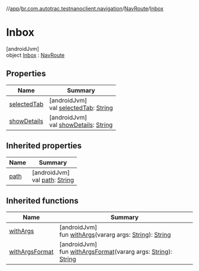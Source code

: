 //[app](../../../../index.md)/[br.com.autotrac.testnanoclient.navigation](../../index.md)/[NavRoute](../index.md)/[Inbox](index.md)

# Inbox

[androidJvm]\
object [Inbox](index.md) : [NavRoute](../index.md)

## Properties

| Name | Summary |
|---|---|
| [selectedTab](selected-tab.md) | [androidJvm]<br>val [selectedTab](selected-tab.md): [String](https://kotlinlang.org/api/latest/jvm/stdlib/kotlin/-string/index.html) |
| [showDetails](show-details.md) | [androidJvm]<br>val [showDetails](show-details.md): [String](https://kotlinlang.org/api/latest/jvm/stdlib/kotlin/-string/index.html) |

## Inherited properties

| Name | Summary |
|---|---|
| [path](../path.md) | [androidJvm]<br>val [path](../path.md): [String](https://kotlinlang.org/api/latest/jvm/stdlib/kotlin/-string/index.html) |

## Inherited functions

| Name | Summary |
|---|---|
| [withArgs](../with-args.md) | [androidJvm]<br>fun [withArgs](../with-args.md)(vararg args: [String](https://kotlinlang.org/api/latest/jvm/stdlib/kotlin/-string/index.html)): [String](https://kotlinlang.org/api/latest/jvm/stdlib/kotlin/-string/index.html) |
| [withArgsFormat](../with-args-format.md) | [androidJvm]<br>fun [withArgsFormat](../with-args-format.md)(vararg args: [String](https://kotlinlang.org/api/latest/jvm/stdlib/kotlin/-string/index.html)): [String](https://kotlinlang.org/api/latest/jvm/stdlib/kotlin/-string/index.html) |
